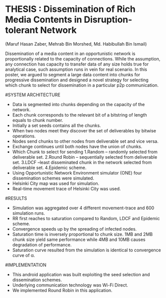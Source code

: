 # THESIS : Dissemination of Rich Media Contents in Disruption-tolerant Network
(Maruf Hasan Zaber, Mehrab Bin Morshed, Md. Habibullah Bin Ismail)

Dissemination of a media content in an opportunistic network is proportionally related to the capacity of connections. 
While the assumption, any connection has capacity to transfer data of any size holds true for analytical case, 
such assumption runs in vein for real scenario. In this poster, we argued to segment a large data content into chunks for progressive dissemination 
and designed a novel strategy for selecting which chunk to select for dissemination in a particular p2p communication.

#SYSTEM ARCHITECTURE
* Data is segmented into chunks depending on the capacity of the network.
* Each chunk corresponds to the relevant bit   of a bitstring of length equals to chunk number.
* Initially a set seeds  contains all the chunks.
* When two nodes meet they discover the set of deliverables by bitwise operations.
* Nodes send chunks to other nodes from deliverable set and vice versa.
* Exchange continues until both nodes have the union of chunks.
* Which Chunk to select for sending
	1.Random –  randomly selected from deliverable set. 
	2.Round Robin – sequentially selected from deliverable set.
	3.LDCF –least disseminated chunk in the network selected from deliverable set.
	4.Epidemic scheme.
* Using Opportunistic Network Environment simulator (ONE) four dissemination schemes were simulated.
* Helsinki City map was used for simulation. 
* Real-time movement trace of Helsinki City was used.

#RESULTS
* Simulation was aggregated over 4 different movement-trace and 600 simulation runs.
* RR first reaches to saturation compared to Random, LDCF and Epidemic scheme.
* Convergence speeds up by the spreading of infected  nodes.
* Saturation time is inversely proportional to chunk size. 1MB and 2MB chunk size yield same performance while 4MB and 10MB causes degradation of performance.
* Saturation curve resulted from the simulation is identical to convergence curve of α.

#IMPLEMENTATION

* This android application was built exploiting the seed selection and dissemination schemes.
* Underlying communication technology was Wi-Fi Direct.
* We implemented Round Robin in this application.



 






